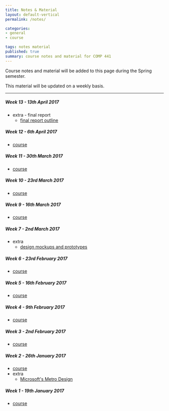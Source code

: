 ```yaml
---
title: Notes & Material
layout: default-vertical
permalink: /notes/

categories:
- general
- course

tags: notes material
published: true
summary: course notes and material for COMP 441
---
```


Course notes and material will be added to this page during the Spring semester.

This material will be updated on a weekly basis.

***

<!--
##### Week 15 - 28th April 2016
  * [Final Report Outline](/assets/docs/comp441-hci-final-report-outline.pdf)

##### Week 14 - 21st April 2016
  * [course](/assets/docs/comp441-hci-week14.pdf)
  * [extra - Final Report Outline](/assets/docs/comp441-hci-final-report-outline.pdf)
  * [extra - crossword puzzle answers](/assets/docs/week13-puzzle-answers.pdf)

##### Week 13 - 14th April 2016
  * [course](/assets/docs/comp441-hci-week13.pdf)
  * [extra - Final Report Outline](/assets/docs/comp441-hci-final-report-outline.pdf)

-->

##### Week 13 - 13th April 2017
  * extra - final report
    * [final report outline](/assets/docs/2017/final-report-outline-2017.pdf)

##### Week 12 - 6th April 2017
  * [course](/assets/docs/2017/comp441-week12.pdf)

##### Week 11 - 30th March 2017
  * [course](/assets/docs/2017/comp441-week11.pdf)

##### Week 10 - 23rd March 2017
  * [course](/assets/docs/2017/comp441-week10.pdf)

##### Week 9 - 16th March 2017
  * [course](/assets/docs/2017/comp441-week9.pdf)

##### Week 7 - 2nd March 2017
  * extra
    * [design mockups and prototypes](/assets/docs/extras/design-mockups-hci.pdf)

##### Week 6 - 23rd February 2017
  * [course](/assets/docs/2017/comp441-week6.pdf)

##### Week 5 - 16th February 2017
  * [course](/assets/docs/2017/comp441-week5.pdf)

##### Week 4 - 9th February 2017
  * [course](/assets/docs/2017/comp441-week4.pdf)

##### Week 3 - 2nd February 2017
  * [course](/assets/docs/2017/comp441-week3.pdf)

##### Week 2 - 26th January 2017
  * [course](/assets/docs/2017/comp441-week2.pdf)
  * extra
    * [Microsoft's Metro Design](/assets/docs/extras/Windows_Metro.PDF)

##### Week 1 - 19th January 2017
  * [course](/assets/docs/2017/comp441-week1.pdf)
